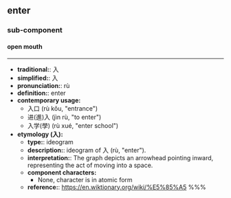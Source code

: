 ## enter
### sub-component
#### open mouth
---
- **traditional:**: 入
- **simplified:**: 入
- **pronunciation:**: rù
- **definition:**: enter
- **contemporary usage:**
  - 入口 (rù kǒu, "entrance")
  - 进(進)入 (jìn rù, "to enter")
  - 入学(學) (rù xué, "enter school")
- **etymology (入):**
  - **type:**: ideogram
  - **description:**: ideogram of 入 (rù, "enter").
  - **interpretation:**: The graph depicts an arrowhead pointing inward, representing the act of moving into a space.
  - **component characters:**
    - None, character is in atomic form
  - **reference:**: https://en.wiktionary.org/wiki/%E5%85%A5
%%%